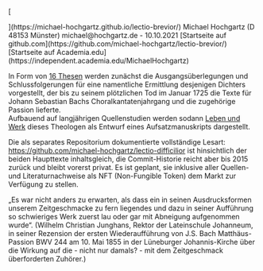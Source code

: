 [<head>
<meta name="google-site-verification" content="vkqscMFNUZttIo1NwseeHUJRUa-fM3L_F4nSQ9upQaQ" />
  </head>](https://michael-hochgartz.github.io/lectio-brevior/)
Michael Hochgartz (D 48153 Münster)  
michael@hochgartz.de - 10.10.2021  
[Startseite auf github.com](https://github.com/michael-hochgartz/lectio-brevior/)  
[Startseite auf Academia.edu](https://independent.academia.edu/MichaelHochgartz)  

In Form von [16 Thesen](https://github.com/michael-hochgartz/lectio-brevior/blob/main/Thesen%20zur%20Identifizierung%20des%20Leipziger%20Hauptlibrettisten.md) werden zunächst die Ausgangsüberlegungen und Schlussfolgerungen für eine namentliche Ermittlung desjenigen Dichters vorgestellt, der bis zu seinem plötzlichen Tod im Januar 1725 die Texte für Johann Sebastian Bachs Choralkantatenjahrgang und die zugehörige Passion lieferte.  
Aufbauend auf langjährigen Quellenstudien werden sodann [Leben und Werk](https://github.com/michael-hochgartz/lectio-brevior/blob/main/Zur%20Person%20des%20Leipziger%20Hauptlibrettisten%20Johann%20Sebastian%20Bachs.md) dieses Theologen als Entwurf eines Aufsatzmanuskripts dargestellt.  

Die als separates Repositorium dokumentierte vollständige Lesart: https://github.com/michael-hochgartz/lectio-difficilior ist hinsichtlich der beiden Haupttexte inhaltsgleich, die Commit-Historie reicht aber bis 2015 zurück und bleibt vorerst privat. Es ist geplant, sie inklusive aller Quellen- und Literaturnachweise als NFT (Non-Fungible Token) dem Markt zur Verfügung zu stellen.  

„Es war nicht anders zu erwarten, als dass ein in seinen Ausdrucksformen unserem Zeitgeschmacke zu fern liegendes und dazu in seiner Aufführung so schwieriges Werk zuerst lau oder gar mit Abneigung aufgenommen wurde“. 
(Wilhelm Christian Junghans, Rektor der Lateinschule Johanneum, in seiner Rezension der ersten Wiederaufführung von J.S. Bach Matthäus-Passion BWV 244 am 10. Mai 1855 in der Lüneburger Johannis-Kirche über die Wirkung auf die - nicht nur damals? - mit dem Zeitgeschmack überforderten Zuhörer.)  
